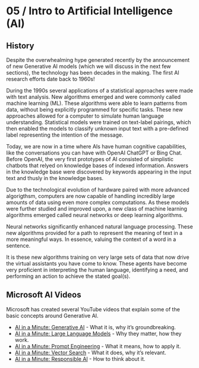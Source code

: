 # 05 / Intro to Artificial Intelligence (AI)

## History

Despite the overwhealming hype generated recently by the announcement of new Generative AI models (which we will discuss in the next few sections), the technology has been decades in the making. The first AI research efforts date back to 1960s!

During the 1990s several applications of a statistical approaches were made with text analysis. New algorithms emerged and were commonly called machine learning (ML). These algorithms were able to learn patterns from data, without being explicitly programmed for specific tasks. These new approaches allowed for a computer to simulate human language understanding. Statistical models were trained on text-label pairings, which then enabled the models to classify unknown input text with a pre-defined label representing the intention of the message.

Today, we are now in a time where AIs have human cognitive capabilities, like the conversations you can have with OpenAI ChatGPT or Bing Chat. Before OpenAI, the very first prototypes of AI consisted of simplistic chatbots that relyed on knowledge bases of indexed information. Answers in the knowledge base were discovered by keywords appearing in the input text and thusly in the knowledge bases.

Due to the technological evolution of hardware paired with more advanced algorigthsm, computers are now capable of handling incredibly large amounts of data using even more complex computations. As these models were further studied and improved upon, a new class of machine learning algorithms emerged called neural networks or deep learning algorithms.

Neural networks significantly enhanced natural language processing. These new algorithms provided for a path to represent the meaning of text in a more meaningful ways. In essence, valuing the context of a word in a sentence.

It is these new algorithms training on very large sets of data that now drive the virtual assistants you have come to know. These agents have become very proficient in interpreting the human language, identifying a need, and performing an action to achieve the stated goal(s).

## Microsoft AI Videos

Microsoft has created several YouTube videos that explain some of the basic concepts around Generative AI.

- [AI in a Minute: Generative AI](https://youtu.be/om7iYSucLrk) - What it is, why it’s groundbreaking.
- [AI in a Minute: Large Language Models](https://youtu.be/FSoQyJEvHiU) - Why they matter, how they work.
- [AI in a Minute: Prompt Engineering](https://youtu.be/vGdyePbGNaE) - What it means, how to apply it.
- [AI in a Minute: Vector Search](https://youtu.be/TsPNbxkK_Eg) - What it does, why it’s relevant.
- [AI in a Minute: Responsible AI](https://youtu.be/fHEaFDMxFwQ) - How to think about it.
